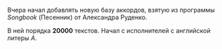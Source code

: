 Вчера начал добавлять новую базу аккордов, взятую из программы *Songbook* (Песенник) от Александра Руденко. 

В ней порядка **20000** текстов. Начал с исполнителей с английской литеры *A*.